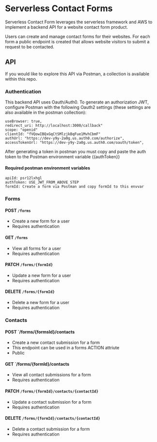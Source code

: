 # Serverless Contact Forms
Serverless Contact Form leverages the serverless framework
and AWS to implement a backend API for a website contact form
product.

Users can create and manage contact forms for their websites.
For each form a public endpoint is created that allows website
visitors to submit a request to be contacted.

## API
If you would like to explore this API via Postman, a collection
is available within this repo.

### Authentication
This backend API uses Oauth/Auth0. To generate an authorization
JWT, configure Postman with the following Oauth2 settings
(these settings are also available in the postman collection):

```
useBrowser: true,
redirect_uri: http://localhost:3000/callback"
scope: "openid"
clientId: "fVQowIBQxGqCtSMlzjkBqFue1MvhCbmF"
authUrl: "https://dev-y9y-2a0g.us.auth0.com/authorize",
accessTokenUrl: "https://dev-y9y-2a0g.us.auth0.com/oauth/token",
```

After generating a token in postman you must copy and paste
the auth token to the Postman environment variable {{authToken}}

#### Required postman environment variables
```
apiId: psr12lxhgl
authToken: USE_JWT_FROM_ABOVE_STEP
formId: Create a form via Postman and copy formId to this envvar
```

### Forms
#### POST `/forms`
- Create a new form for a user
- Requires authentication

#### GET `/forms`
- View all forms for a user
- Requires authentication

#### PATCH `/forms/{formId}`
- Update a new form for a user
- Requires authentication

#### DELETE `/forms/{formId}`
- Delete a new form for a user
- Requires authentication


### Contacts
#### POST `/forms/{formsId}/contacts
- Create a new contact submission for a form
- This endpoint can be used in a forms ACTION attriute
- Public

#### GET `/forms/{formId}/contacts
- View all contact submissions for a form
- Requires authentication

#### PATCH `/forms/{formId}/contacts/{contactId}`
- Update a contact submission for a form
- Requires authentication

#### DELETE `/forms/{formId}/contacts/{contactId}`
- Delete a contact submission for a form
- Requires authentication